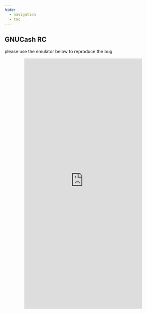 ```yaml
---
hide:
  - navigation 
  - toc        
---
```


<style>
  .md-tabs {
  display: none;
  visibility: hidden;
  }
</style>

## GNUCash RC

please use the emulator below to reproduce the bug.

<p align="center">
<iframe
  src="https://appetize.io/embed/378vwu3f5u1fvem3wp0ux1be04?device=nexus5&scale=75&orientation=portrait&osVersion=8.1"
  width="378px" height="800px" frameborder="0" scrolling="no"></iframe>
  </p>